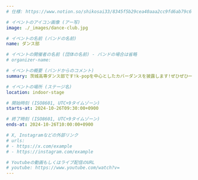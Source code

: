 ```yaml
---
# 仕様: https://www.notion.so/shikosai33/8345f5b29cea40aaa2cc9fd6ab79c6a6?pvs=4#9ae1134163bc41fca64fb5161acf4e19

# イベントのアイコン画像 (アー写)
image: ./_images/dance-club.jpg

# イベントの名前 (バンドの名前)
name: ダンス部

# イベントの開催者の名前 (団体の名前) - バンドの場合は省略
# organizer-name: 

# イベントの概要 (バンドからのコメント)
summary: 茨城高専ダンス部です!k-popを中心としたカバーダンスを披露します!ぜひぜひ一緒に楽しみましょう!

# イベントの場所 (ステージ名)
location: indoor-stage

# 開始時刻 (ISO8601, UTC+9タイムゾーン)
starts-at: 2024-10-26T09:30:00+0900

# 終了時刻 (ISO8601, UTC+9タイムゾーン)
ends-at: 2024-10-26T10:00:00+0900

# X, Instagramなどの外部リンク
# urls:
# - https://x.com/example
# - https://instagram.com/example

# Youtubeの動画もしくはライブ配信のURL
# youtube: https://www.youtube.com/watch?v=
---
```


